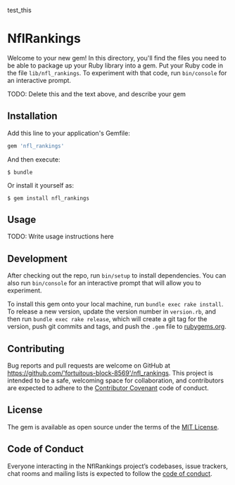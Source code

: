 test_this

# NflRankings

Welcome to your new gem! In this directory, you'll find the files you need to be able to package up your Ruby library into a gem. Put your Ruby code in the file `lib/nfl_rankings`. To experiment with that code, run `bin/console` for an interactive prompt.

TODO: Delete this and the text above, and describe your gem

## Installation

Add this line to your application's Gemfile:

```ruby
gem 'nfl_rankings'
```

And then execute:

    $ bundle

Or install it yourself as:

    $ gem install nfl_rankings

## Usage

TODO: Write usage instructions here

## Development

After checking out the repo, run `bin/setup` to install dependencies. You can also run `bin/console` for an interactive prompt that will allow you to experiment.

To install this gem onto your local machine, run `bundle exec rake install`. To release a new version, update the version number in `version.rb`, and then run `bundle exec rake release`, which will create a git tag for the version, push git commits and tags, and push the `.gem` file to [rubygems.org](https://rubygems.org).

## Contributing

Bug reports and pull requests are welcome on GitHub at https://github.com/'fortuitous-block-8569'/nfl_rankings. This project is intended to be a safe, welcoming space for collaboration, and contributors are expected to adhere to the [Contributor Covenant](http://contributor-covenant.org) code of conduct.

## License

The gem is available as open source under the terms of the [MIT License](https://opensource.org/licenses/MIT).

## Code of Conduct

Everyone interacting in the NflRankings project’s codebases, issue trackers, chat rooms and mailing lists is expected to follow the [code of conduct](https://github.com/'fortuitous-block-8569'/nfl_rankings/blob/master/CODE_OF_CONDUCT.md).
